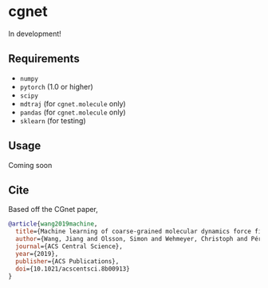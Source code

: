 cgnet
===

In development!

Requirements
---
+ ``numpy``
+ ``pytorch`` (1.0 or higher)
+ ``scipy``
+ ``mdtraj`` (for ``cgnet.molecule`` only)
+ ``pandas`` (for ``cgnet.molecule`` only)
+ ``sklearn`` (for testing)

Usage
---
Coming soon

Cite
---
Based off the CGnet paper,

```bibtex
@article{wang2019machine,
  title={Machine learning of coarse-grained molecular dynamics force fields},
  author={Wang, Jiang and Olsson, Simon and Wehmeyer, Christoph and Pérez, Adrià and Charron, Nicholas E and de Fabritiis, Gianni and Noé, Frank and Clementi, Cecilia},
  journal={ACS Central Science},
  year={2019},
  publisher={ACS Publications},
  doi={10.1021/acscentsci.8b00913}
}
```

